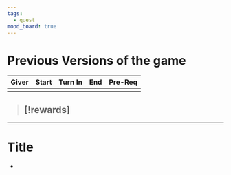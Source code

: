 ```yaml
---
tags:
  - quest
mood_board: true
---
```

# Previous Versions of the game

| Giver | Start | Turn In | End | Pre-Req |
| ----- | ----- | ------- | --- | ------- |
|       |       |         |     |         |
> [!rewards]
> - 

---
# Title

- 
